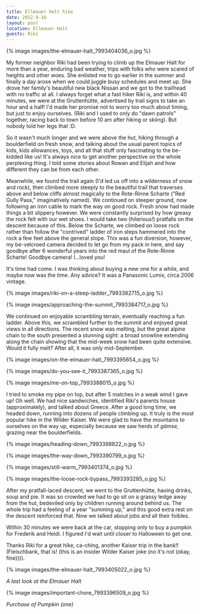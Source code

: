 ```yaml
---
title: Ellmauer Halt hike
date: 2012-9-16
layout: post
location: Ellmauer Halt
guests: Riki
---
```


{% image images/the-elmauer-halt_7993404036_o.jpg %}

My
former neighbor Riki had been trying to climb up the Elmauer Halt for more
than a year, enduring bad weather, trips with folks who were scared of
heights and other woes. She enlisted me to go earlier in the summer and
finally a day arose when we could juggle busy schedules and meet up. She
drove her family's beautiful new black Nissan and we got to the trailhead
with no traffic at all. I always forget what a fast hiker Riki is, and
within 40 minutes, we were at the Gruttenhütte, advertised by trail signs
to take an hour and a half! I'd made her promise not to worry too much
about timing, but just to enjoy ourselves. (Riki and I used to only do
"dawn patrols" together, racing back to town before 10 am after hiking
or skiing). But nobody told her legs that :D.
  
  
So it wasn't much longer and we were above the hut, hiking through a boulderfield
on fresh snow, and talking about the usual parent topics of kids, kids
allowances, toys, and all that stuff only fascinating to the be-kidded
like us! It's always nice to get another perspective on the whole perplexing
thing. I told some stories about Rowan and Elijah and how different they
can be from each other.
  
  
Meanwhile, we found the trail again (I'd led us off into a wilderness
of snow and rock), then climbed more steeply to the beautiful trail that
traverses above and below cliffs almost magically to the  Rote-Rinne
Scharte ("Red Gully Pass," imaginatively named). We continued on steeper
ground, now following an iron cable to mark the way on good rock. Fresh
snow had made things a bit slippery however. We were constantly surprised
by how greasy the rock felt with our wet shoes. I would take two (_hilarious!_)
pratfalls on the descent because of this. Below the Scharte, we climbed
on loose rock rather than follow the "contrived" ladder of iron steps hammered
into the rock a few feet above the general slope. This was a fun diversion,
however, my be-velcroed camera decided to let go from my pack in here,
and say goodbye after 6 wonderful years into the red maul of the Rote-Rinne
Scharte! Goodbye camera! I...loved you!
  
  
It's time had come. I was thinking about buying a new one for a while,
and maybe now was the time. Any advice? It was a Panasonic Lumix, circa
2006 vintage.
  
  
{% image images/riki-on-a-steep-ladder_7993382715_o.jpg %}
  
{% image images/approaching-the-summit_7993384717_o.jpg %}
  
  
We continued on enjoyable scrambling terrain, eventually reaching a fun
ladder. Above this, we scrambled further to the summit and enjoyed great
views in all directions. The recent snow was melting, but the great alpine
chain to the south presented a stunning sight: a broad snowline extending
along the chain showing that the mid-week snow had been quite extensive.
Would it fully melt? After all, it was only mid-September.
  
  
{% image images/on-the-elmauer-halt_7993395654_o.jpg %}
  
{% image images/do-you-see-it_7993387365_o.jpg %}
  
{% image images/me-on-top_7993388015_o.jpg %}
  
  
I tried to smoke my pipe on top, but after 5 matches in a weak wind I
gave up! Oh well. We had nice sandwiches, identified Riki's parents house
(approximately), and talked about Greece. After a good long time, we headed
down, running into dozens of people climbing up. It truly is the most popular
hike in the Wilder Kaiser. We were glad to have the mountains to ourselves
on the way up, especially because we saw herds of _gämse,_ grazing near
the boulderfields.
  
  
{% image images/heading-down_7993398822_o.jpg %}
  
{% image images/the-way-down_7993390799_o.jpg %}
  
{% image images/still-warm_7993401374_o.jpg %}
  
{% image images/the-loose-rock-bypass_7993393285_o.jpg %}
  
  
After my pratfall-laced descent, we went to the Gruttenhütte, having drinks,
soup and pie. It was so crowded we had to go sit on a grassy ledge away
from the hut, bedeviled only by children running around behind us. The
whole trip had a feeling of a year "summing up," and this good extra rest
on the descent reinforced that. Now we talked about jobs and all their
foibles.
  
  
Within 30 minutes we were back at the car, stopping only to buy a pumpkin
for Frederik and Heidi. I figured I'd wait until closer to Halloween to
get one.
  
  
Thanks Riki for a great hike, ca-ching, another Kaiser trip in the bank!!
(Fleischbank, that is! (this is an insider Wilder Kaiser joke (no it's
not (okay, fine)))).
  
  
{% image images/the-elmauer-halt_7993405022_o.jpg %}
  
_A last look at the Elmauer Halt_
  
{% image images/important-chore_7993396509_o.jpg %}
  
_Purchase of Pumpkin (one)_
